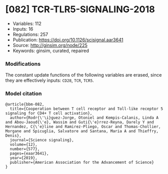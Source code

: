 # \[082\] TCR-TLR5-SIGNALING-2018

 - Variables: 112
 - Inputs: 16
 - Regulations: 257
 - Publication: https://doi.org/10.1126/scisignal.aar3641
 - Source: http://ginsim.org/node/225
 - Keywords: ginsim, curated, repaired


### Modifications

The constant update functions of the following variables are erased, since they are effectively inputs: `CD28`, `TCR`, `TCR5`.


### Model citation

```
@article{bbm-082,
  title={Cooperation between T cell receptor and Toll-like receptor 5 signaling for CD4+ T cell activation},
  author={Rodr{\'\i}guez-Jorge, Otoniel and Kempis-Calanis, Linda A and Abou-Jaoud{\'e}, Wassim and Guti{\'e}rrez-Reyna, Darely Y and Hernandez, C{\'e}line and Ramirez-Pliego, Oscar and Thomas-Chollier, Morgane and Spicuglia, Salvatore and Santana, Maria A and Thieffry, Denis},
  journal={Science signaling},
  volume={12},
  number={577},
  pages={eaar3641},
  year={2019},
  publisher={American Association for the Advancement of Science}
}

```

